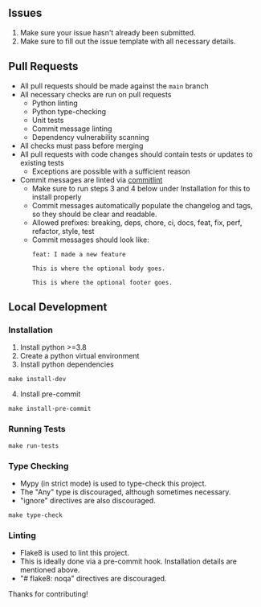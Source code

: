 ## Issues
1. Make sure your issue hasn't already been submitted.
2. Make sure to fill out the issue template with all necessary details.

## Pull Requests
- All pull requests should be made against the `main` branch
- All necessary checks are run on pull requests
  - Python linting
  - Python type-checking
  - Unit tests
  - Commit message linting
  - Dependency vulnerability scanning
- All checks must pass before merging
- All pull requests with code changes should contain tests or updates to existing tests
  - Exceptions are possible with a sufficient reason
- Commit messages are linted via [commitlint](https://commitlint.js.org/#/)
    - Make sure to run steps 3 and 4 below under Installation for this to install properly
    - Commit messages automatically populate the changelog and tags, so they should be clear and readable.
    - Allowed prefixes: breaking, deps, chore, ci, docs, feat, fix, perf, refactor, style, test
    - Commit messages should look like:
        ```
        feat: I made a new feature

        This is where the optional body goes.

        This is where the optional footer goes.
        ```

## Local Development

### Installation
1. Install python >=3.8
2. Create a python virtual environment
3. Install python dependencies
```shell
make install-dev
```
4. Install pre-commit
```shell
make install-pre-commit
```

### Running Tests
```shell
make run-tests
```

### Type Checking
- Mypy (in strict mode) is used to type-check this project.
- The "Any" type is discouraged, although sometimes necessary.
- "ignore" directives are also discouraged.

```shell
make type-check
```

### Linting
- Flake8 is used to lint this project.
- This is ideally done via a pre-commit hook. Installation details are mentioned above.
- "# flake8: noqa" directives are discouraged.

Thanks for contributing!
